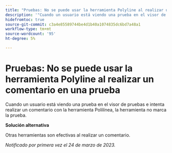 ```yaml
---
title: "Pruebas: No se puede usar la herramienta Polyline al realizar un comentario en una prueba"
description: '"Cuando un usuario está viendo una prueba en el visor de pruebas e intenta realizar un comentario con la herramienta Polyline, la herramienta no marca la prueba. ”'
hidefromtoc: true
source-git-commit: c3a4e85589744be4d1b40a1074835dc6bd7a48a1
workflow-type: tm+mt
source-wordcount: '95'
ht-degree: 5%

---
```



# Pruebas: No se puede usar la herramienta Polyline al realizar un comentario en una prueba

<!--This article is on the WF and WFP TOCs-->

Cuando un usuario está viendo una prueba en el visor de pruebas e intenta realizar un comentario con la herramienta Polilínea, la herramienta no marca la prueba.

**Solución alternativa**

Otras herramientas son efectivas al realizar un comentario.

_Notificado por primera vez el 24 de marzo de 2023._

